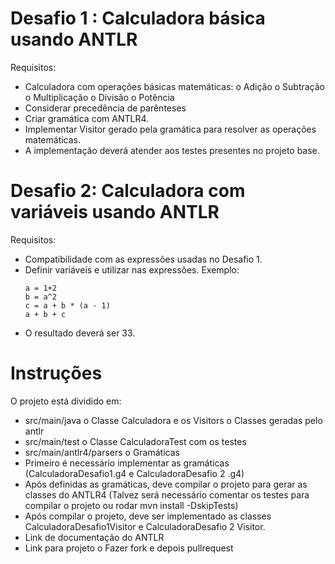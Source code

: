 # Desafio 1 : Calculadora básica usando ANTLR

Requisitos:

- Calculadora com operações básicas matemáticas:
    o Adição
    o Subtração
    o Multiplicação
    o Divisão
    o Potência
- Considerar precedência de parênteses
- Criar gramática com ANTLR4.
- Implementar Visitor gerado pela gramática para resolver as operações
    matemáticas.
- A implementação deverá atender aos testes presentes no projeto base.

# Desafio 2: Calculadora com variáveis usando ANTLR

Requisitos:

- Compatibilidade com as expressões usadas no Desafio 1.
- Definir variáveis e utilizar nas expressões. Exemplo:
    ```
    a = 1+2
    b = a^2
    c = a + b * (a - 1)
    a + b + c
    ```
- O resultado deverá ser 33.

# Instruções

O projeto está dividido em:

- src/main/java
    o Classe Calculadora e os Visitors
    o Classes geradas pelo antlr
- src/main/test
    o Classe CalculadoraTest com os testes
- src/main/antlr4/parsers
    o Gramáticas
- Primeiro é necessário implementar as gramáticas (CalculadoraDesafio1.g4 e
    CalculadoraDesafio 2 .g4)
- Após definidas as gramáticas, deve compilar o projeto para gerar as classes do
    ANTLR4 (Talvez será necessário comentar os testes para compilar o projeto ou
    rodar mvn install -DskipTests)
- Após compilar o projeto, deve ser implementado as classes
    CalculadoraDesafio1Visitor e CalculadoraDesafio 2 Visitor.
- Link de documentação do ANTLR
- Link para projeto
    o Fazer fork e depois pullrequest
